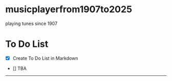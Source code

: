 # musicplayerfrom1907to2025
playing tunes since 1907

# To Do List
- [x] Create To Do List in Markdown
- [] TBA


---